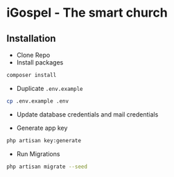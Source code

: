 # iGospel - The smart church

## Installation
* Clone Repo
* Install packages

```bash
composer install
```

* Duplicate `.env.example`

```bash
cp .env.example .env
```

* Update database credentials and mail credentials

* Generate app key

```bash
php artisan key:generate
```

* Run Migrations

```bash
php artisan migrate --seed
```


